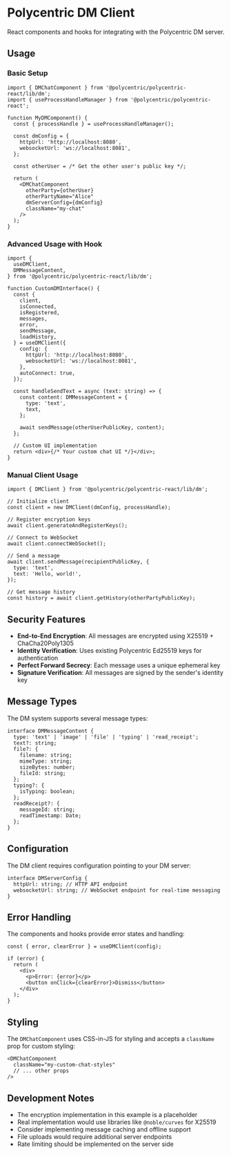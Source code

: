 # Polycentric DM Client

React components and hooks for integrating with the Polycentric DM server.

## Usage

### Basic Setup

```tsx
import { DMChatComponent } from '@polycentric/polycentric-react/lib/dm';
import { useProcessHandleManager } from '@polycentric/polycentric-react';

function MyDMComponent() {
  const { processHandle } = useProcessHandleManager();

  const dmConfig = {
    httpUrl: 'http://localhost:8080',
    websocketUrl: 'ws://localhost:8081',
  };

  const otherUser = /* Get the other user's public key */;

  return (
    <DMChatComponent
      otherParty={otherUser}
      otherPartyName="Alice"
      dmServerConfig={dmConfig}
      className="my-chat"
    />
  );
}
```

### Advanced Usage with Hook

```tsx
import {
  useDMClient,
  DMMessageContent,
} from '@polycentric/polycentric-react/lib/dm';

function CustomDMInterface() {
  const {
    client,
    isConnected,
    isRegistered,
    messages,
    error,
    sendMessage,
    loadHistory,
  } = useDMClient({
    config: {
      httpUrl: 'http://localhost:8080',
      websocketUrl: 'ws://localhost:8081',
    },
    autoConnect: true,
  });

  const handleSendText = async (text: string) => {
    const content: DMMessageContent = {
      type: 'text',
      text,
    };

    await sendMessage(otherUserPublicKey, content);
  };

  // Custom UI implementation
  return <div>{/* Your custom chat UI */}</div>;
}
```

### Manual Client Usage

```tsx
import { DMClient } from '@polycentric/polycentric-react/lib/dm';

// Initialize client
const client = new DMClient(dmConfig, processHandle);

// Register encryption keys
await client.generateAndRegisterKeys();

// Connect to WebSocket
await client.connectWebSocket();

// Send a message
await client.sendMessage(recipientPublicKey, {
  type: 'text',
  text: 'Hello, world!',
});

// Get message history
const history = await client.getHistory(otherPartyPublicKey);
```

## Security Features

- **End-to-End Encryption**: All messages are encrypted using X25519 + ChaCha20Poly1305
- **Identity Verification**: Uses existing Polycentric Ed25519 keys for authentication
- **Perfect Forward Secrecy**: Each message uses a unique ephemeral key
- **Signature Verification**: All messages are signed by the sender's identity key

## Message Types

The DM system supports several message types:

```tsx
interface DMMessageContent {
  type: 'text' | 'image' | 'file' | 'typing' | 'read_receipt';
  text?: string;
  file?: {
    filename: string;
    mimeType: string;
    sizeBytes: number;
    fileId: string;
  };
  typing?: {
    isTyping: boolean;
  };
  readReceipt?: {
    messageId: string;
    readTimestamp: Date;
  };
}
```

## Configuration

The DM client requires configuration pointing to your DM server:

```tsx
interface DMServerConfig {
  httpUrl: string; // HTTP API endpoint
  websocketUrl: string; // WebSocket endpoint for real-time messaging
}
```

## Error Handling

The components and hooks provide error states and handling:

```tsx
const { error, clearError } = useDMClient(config);

if (error) {
  return (
    <div>
      <p>Error: {error}</p>
      <button onClick={clearError}>Dismiss</button>
    </div>
  );
}
```

## Styling

The `DMChatComponent` uses CSS-in-JS for styling and accepts a `className` prop for custom styling:

```tsx
<DMChatComponent
  className="my-custom-chat-styles"
  // ... other props
/>
```

## Development Notes

- The encryption implementation in this example is a placeholder
- Real implementation would use libraries like `@noble/curves` for X25519
- Consider implementing message caching and offline support
- File uploads would require additional server endpoints
- Rate limiting should be implemented on the server side
